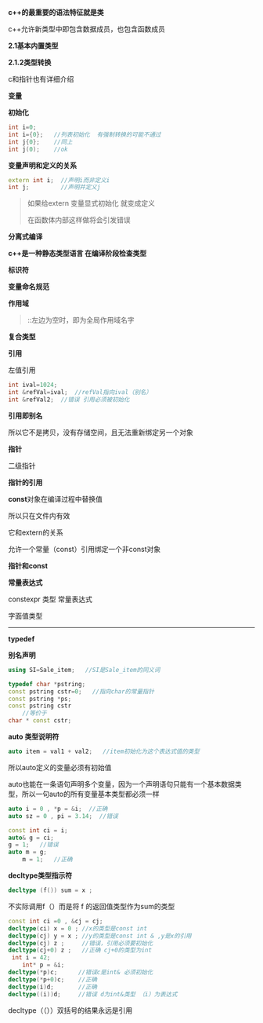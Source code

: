 **c++的最重要的语法特征就是类**

c++允许新类型中即包含数据成员，也包含函数成员

**2.1基本内置类型**

**2.1.2类型转换**

c和指针也有详细介绍

**变量**

**初始化**

~~~c++
int i=0;
int i={0};   //列表初始化  有强制转换的可能不通过
int j{0};    //同上
int j(0);    //ok
~~~



**变量声明和定义的关系**

~~~c++
extern int i;  //声明i而非定义i
int j;   	   //声明并定义j
~~~

> 如果给extern 变量显式初始化 就变成定义
>
> 在函数体内部这样做将会引发错误

**分离式编译**

**c++是一种静态类型语言 在编译阶段检查类型**

**标识符**

**变量命名规范**

**作用域**

> ::左边为空时，即为全局作用域名字

**复合类型**

**引用**

左值引用

~~~c++
int ival=1024;
int &refVal=ival;  //refVal指向ival（别名）
int &refVal2;  //错误 引用必须被初始化
~~~

**引用即别名**

所以它不是拷贝，没有存储空间，且无法重新绑定另一个对象

**指针**

二级指针

**指针的引用**

**const**对象在编译过程中替换值

所以只在文件内有效

它和extern的关系

允许一个常量（const）引用绑定一个非const对象

**指针和const**

**常量表达式**

constexpr 类型  常量表达式

字面值类型

****

**typedef**

**别名声明**

~~~c++
using SI=Sale_item;   //SI是Sale_item的同义词
~~~

~~~c++
typedef char *pstring;
const pstring cstr=0;   //指向char的常量指针
const pstring *ps;
const pstring cstr
    //等价于
char * const cstr;
~~~

**auto 类型说明符**

~~~c++
auto item = val1 + val2;   //item初始化为这个表达式值的类型
~~~

所以auto定义的变量必须有初始值

auto也能在一条语句声明多个变量，因为一个声明语句只能有一个基本数据类型，所以一句auto的所有变量基本类型都必须一样

~~~c++
auto i = 0 , *p = &i;  //正确
auto sz = 0 , pi = 3.14;  //错误
~~~

~~~c++
const int ci = i;
auto& g = ci;
g = 1;   //错误
auto m = g;
    m = 1;   //正确
~~~

**decltype类型指示符**

~~~c++
decltype (f()) sum = x ;
~~~

不实际调用f（）而是将 f 的返回值类型作为sum的类型

~~~c++
const int ci =0 , &cj = cj;
decltype(ci) x = 0 ; //x的类型是const int
decltype(cj) y = x ; //y的类型是const int & ,y是x的引用
decltype(cj) z ;     //错误，引用必须要初始化
decltype(cj+0) z ;   //正确 cj+0的类型为int
 int i = 42;
    int* p = &i;
decltype(*p)c;		//错误c是int& 必须初始化
decltype(*p+0)c; 	//正确
decltype(i)d;		//正确
decltype((i))d;		//错误 d为int&类型 （i）为表达式
~~~

decltype（（））双括号的结果永远是引用
